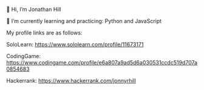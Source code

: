 👋 Hi, I’m Jonathan Hill

🌱 I’m currently learning and practicing: Python and JavaScript


My profile links are as follows:

SoloLearn: https://www.sololearn.com/profile/11673171

CodingGame: https://www.codingame.com/profile/e6a807a9ad5d6a030531ccdc519d707a0854683

Hackerrank: https://www.hackerrank.com/jonnyrhill
